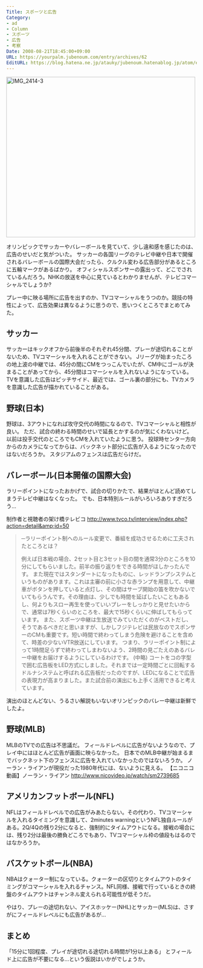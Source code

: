 ```yaml
---
Title: スポーツと広告
Category:
- ad
- Column
- スポーツ
- 広告
- 考察
Date: 2008-08-21T18:45:00+09:00
URL: https://yourpalm.jubenoum.com/entry/archives/62
EditURL: https://blog.hatena.ne.jp/atauky/jubenoum.hatenablog.jp/atom/entry/6653458415120883908
---
```


<a class='flickr2tag-img' href='http://www.flickr.com/photo.gne?id=4653116420' title='IMG_2414-3'><img width='500px' height='423px' src='http://farm5.staticflickr.com/4015/4653116420_e37d8c70bb.jpg' alt='IMG_2414-3'></a>

オリンピックでサッカーやバレーボールを見ていて、少し違和感を感じたのは、広告のせいだと気がついた。
サッカーの各国リーグのテレビ中継や日本で開催されるバレーボールの国際大会だったら、クルクル変わる広告部分があるところに五輪マークがあるばかり。
オフィシャルスポンサーの露出って、どこでされているんだろう。NHKの放送を中心に見ているとわかりませんが、テレビコマーシャルでしょうか?

<!--more-->


プレー中に映る場所に広告を出すのか、TVコマーシャルをうつのか。競技の特性によって、広告効果は異なるように思うので、思いつくところでまとめてみた。

<h2>サッカー</h2>
サッカーはキックオフから前後半のそれぞれ45分間、プレーが途切れることがないため、TVコマーシャルを入れることができない。
Jリーグが始まったころの地上波の中継では、45分の間にCMをつっこんでいたが、CM中にゴールが決まることがあってから、45分間はコマーシャルを入れないようになっている。
TVを意識した広告はピッチサイド、最近では、ゴール裏の部分にも、TVカメラを意識した広告が描かれていることがある。


<h2>野球(日本)</h2>
野球は、3アウトになれば攻守交代の時間になるので、TVコマーシャルと相性が良い。
ただ、試合の終わる時間のせいで延長とかするのが気にくわないけど。
以前は投手交代のところでもCMを入れていたように思う。
投球時センター方向からのカメラになってからは、バックネット部分に広告が入るようになったのではないだろうか。
スタジアムのフェンスは広告だらけだ。

<h2>バレーボール(日本開催の国際大会)</h2>
ラリーポイントになったおかげで、試合の切りかたで、結果がほとんど読めてしまうテレビ中継はなくなった。
でも、日本特別ルールがいろいろありすぎだろう...

制作者と視聴者の架け橋テレビコ
<a title="制作者と視聴者の架け橋テレビコ" href="http://www.tvco.tv/interview/index.php?action=detail&amp;id=50">http://www.tvco.tv/interview/index.php?action=detail&amp;id=50</a>
<blockquote title="制作者と視聴者の架け橋テレビコ" cite="http://www.tvco.tv/interview/index.php?action=detail&amp;id=50">─ラリーポイント制へのルール変更で、番組を成功させるために工夫されたところとは？

例えば日本戦の場合、2セット目と3セット目の間を通常3分のところを10分にしてもらいました。前半の振り返りをできる時間がほしかったんです。 また現在ではスタンダートになったものに、レッドランプシステムというものがあります。これは主審の前に小さな赤ランプを用意して、中継車がボタンを押していると点灯し、その間はサーブ開始の笛を吹かないでいてもらうんです。その理由は、少しでも時間を延ばしたいこともあるし、何よりもスロー再生を使っていいプレーをしっかりと見せたいからで、通常は7秒くらいのところを、最大で15秒くらいに伸ばしてもらっています。 また、スポーツ中継は生放送でみていただくのがベストだし、そうであるべきだと思いますが、しかしフジテレビは民放なのでスポンサーのCMも重要です。短い時間で終わってしまう危険を避けることを含めて、時差の少ないVTR放送にしています。 つまり、ラリーポイント制によって1時間足らずで終わってしまわないよう、2時間の見ごたえのあるバレー中継をお届けするようにしているわけです。
(中略)
コートをコの字型で囲む広告板をLED方式にしました。それまでは一定時間ごとに回転するドルナシステムと呼ばれる広告板だったのですが、LEDになることで広告の表現力が高まりました。また試合前の演出にも上手く活用できると考えています。</blockquote>
演出のほとんどない、うるさい解説もいないオリンピックのバレー中継は新鮮でしたよ。

<h2>野球(MLB)</h2>
MLBのTVでの広告は不思議だ。
フィールドレベルに広告がないようなので、プレイ中にはほとんど広告が画面に映らなかった。
日本でのMLB中継が始まるまでバックネット下のフェンスに広告を入れていなかったのではないろうか。
ノーラン・ライアンが現役だった1980年代には、ないように見える。
【ニコニコ動画】ノーラン・ライアン
<a href="http://www.nicovideo.jp/watch/sm2739685">http://www.nicovideo.jp/watch/sm2739685</a>

<h2>アメリカンフットボール(NFL)</h2>
NFLはフィールドレベルでの広告がみあたらない。その代わり、TVコマーシャルを入れるタイミングを意識して、2minutes warningというNFL独自ルールがある。2Q/4Qの残り2分になると、強制的にタイムアウトになる。接戦の場合には、残り2分は最後の勝負どころでもあり、TVコマーシャル枠の値段もはるのではなかろうか。

<h2>バスケットボール(NBA)</h2>
NBAはクォーター制になっている。クォーターの区切りとタイムアウトのタイミングがコマーシャルを入れるチャンス。NFL同様、接戦で行っているときの終盤のタイムアウトはチャンネル変えられる可能性が低そうだ。

やはり、プレーの途切れない、アイスホッケー(NHL)とサッカー(MLS)は、さすがにフィールドレベルにも広告があるが...

<h2>まとめ</h2>

「15分に1回程度、プレイが途切れる途切れる時間が1分以上ある」
とフィールド上に広告が不要になる…という仮説はいかがでしょうか。
